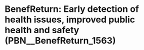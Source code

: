 # BenefReturn: __Early detection of health issues, improved public health and safety__ (PBN__BenefReturn_1563)

